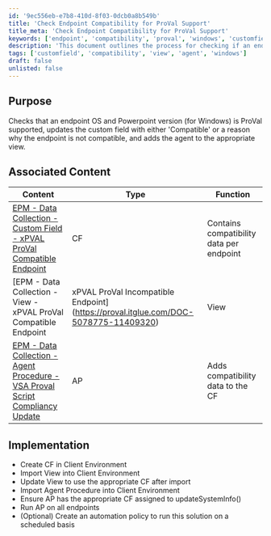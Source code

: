 ```yaml
---
id: '9ec556eb-e7b8-410d-8f03-0dcb0a8b549b'
title: 'Check Endpoint Compatibility for ProVal Support'
title_meta: 'Check Endpoint Compatibility for ProVal Support'
keywords: ['endpoint', 'compatibility', 'proval', 'windows', 'customfield', 'agent', 'view']
description: 'This document outlines the process for checking if an endpoint operating system and PowerPoint version are supported by ProVal. It updates a custom field with compatibility status and organizes agents into appropriate views based on their compatibility.'
tags: ['customfield', 'compatibility', 'view', 'agent', 'windows']
draft: false
unlisted: false
---
```

## Purpose

Checks that an endpoint OS and Powerpoint version (for Windows) is ProVal supported, updates the custom field with either 'Compatible' or a reason why the endpoint is not compatible, and adds the agent to the appropriate view.

## Associated Content

| Content                                                                                                                                                                             | Type | Function                                         |
|-------------------------------------------------------------------------------------------------------------------------------------------------------------------------------------|------|--------------------------------------------------|
| [EPM - Data Collection - Custom Field - xPVAL ProVal Compatible Endpoint](https://proval.itglue.com/DOC-5078775-11409312)                                                         | CF   | Contains compatibility data per endpoint         |
| [EPM - Data Collection - View - xPVAL ProVal Compatible Endpoint | xPVAL ProVal Incompatible Endpoint](https://proval.itglue.com/DOC-5078775-11409320)                               | View | Views to display compatible / incompatible agents in the VSA |
| [EPM - Data Collection - Agent Procedure - VSA Proval Script Compliancy Update](https://proval.itglue.com/DOC-5078775-11409316)                                                 | AP   | Adds compatibility data to the CF                |

## Implementation

- Create CF in Client Environment
- Import View into Client Environment
- Update View to use the appropriate CF after import
- Import Agent Procedure into Client Environment
- Ensure AP has the appropriate CF assigned to updateSystemInfo()
- Run AP on all endpoints
- (Optional) Create an automation policy to run this solution on a scheduled basis






